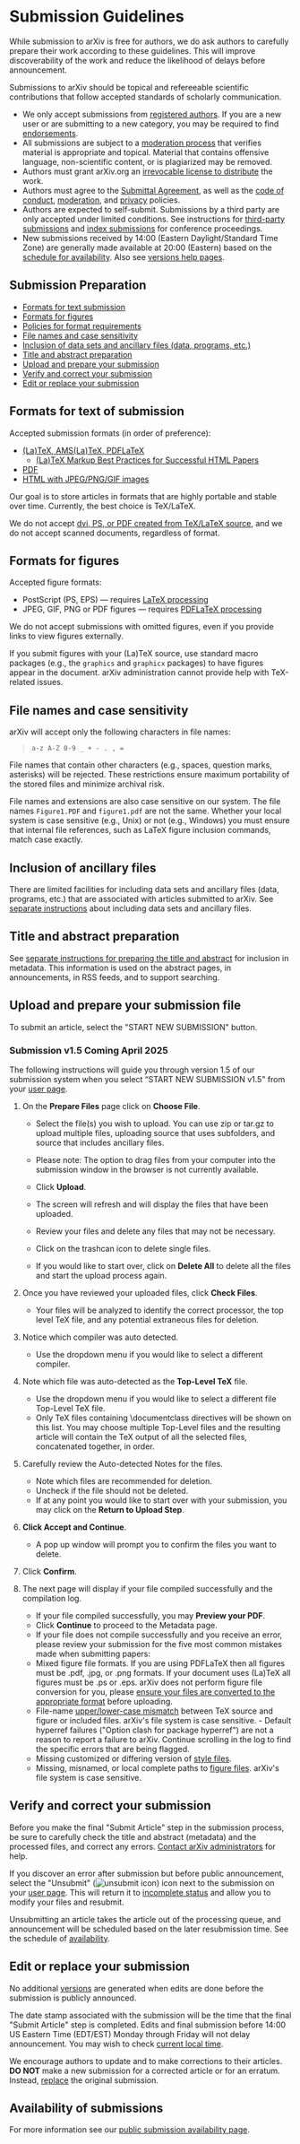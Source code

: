 # Submission Guidelines

<span id="guidelines"></span>

While submission to arXiv is free for authors, we do ask authors to carefully prepare their work according to these guidelines. This will improve discoverability of the work and reduce the likelihood of delays before announcement.

Submissions to arXiv should be topical and refereeable scientific contributions that follow accepted standards of scholarly communication.

-   We only accept submissions from [registered authors](../registerhelp.md). If you are a new user or are submitting to a new category, you may be required to find [endorsements](../endorsement.md).
-   All submissions are subject to a [moderation process](../moderation/index.md) that verifies material is appropriate and topical. Material that contains offensive language, non-scientific content, or is plagiarized may be removed.  
-   Authors must grant arXiv.org an [irrevocable license to distribute](../license/index.md) the work.
-   Authors must agree to the [Submittal Agreement](../policies/submission_agreement.md), as well as the [code of conduct](/help/policies/code_of_conduct.html), [moderation](/help/moderation/index.html), and [privacy](/help/policies/privacy_policy.html) policies.
-   Authors are expected to self-submit. Submissions by a third party are only accepted under limited conditions. See instructions for [third-party submissions](../third_party_submission.md) and [index submissions](../submit_index.md) for conference proceedings.
-   New submissions received by 14:00 (Eastern Daylight/Standard Time Zone) are generally made available at 20:00 (Eastern) based on the [schedule for availability](../availability.md). Also see [versions help pages](../versions.md).

## Submission Preparation

-   [Formats for text submission](#formats-for-text-of-submission)
-   [Formats for figures](#figures)
-   [Policies for format requirements](../policies/format_requirements.md)
-   [File names and case sensitivity](#files)
-   [Inclusion of data sets and ancillary files (data, programs, etc.)](#datasets)
-   [Title and abstract preparation](#prep)
-   [Upload and prepare your submission](#upload)
-   [Verify and correct your submission](#correct)
-   [Edit or replace your submission](#replace)

<span id="text"></span>

## Formats for text of submission

Accepted submission formats
(in order of preference):

-   [(La)TeX, AMS(La)TeX, PDFLaTeX](../submit_tex.md)
    - [(La)TeX Markup Best Practices for Successful HTML Papers](../submit_latex_best_practices.md)
-   [PDF](../submit_pdf.md)
-   [HTML with JPEG/PNG/GIF images](../submit_index.md)

Our goal is to store articles in formats that are highly portable and
stable over time. Currently, the best choice is TeX/LaTeX.

We do not accept [dvi, PS, or PDF created
from TeX/LaTeX source](../faq/whytex.md), and we
do not accept scanned documents, regardless of format.


<span id="figures"></span>

## Formats for figures

Accepted figure formats:

-   PostScript (PS, EPS) &mdash; requires [LaTeX processing](../submit_tex.md#latex)
-   JPEG, GIF, PNG or PDF figures &mdash; requires [PDFLaTeX processing](../submit_tex.md#pdflatex)

We do not accept submissions with omitted figures, even if you provide links to view figures externally.

If you submit figures with your (La)TeX source, use standard macro
packages (e.g., the `graphics` and `graphicx` packages) to have
figures appear in the document. arXiv administration
cannot provide help with TeX-related issues.

<span id="files"></span>

## File names and case sensitivity

arXiv will accept only the following characters in file names:

> `a-z A-Z 0-9 _ + - . , = `

File names that contain other characters (e.g., spaces, question marks,
asterisks) will be rejected. These restrictions ensure maximum portability of the stored
files and minimize archival risk.

File names and extensions are also case sensitive on our system. The
file names `Figure1.PDF` and `figure1.pdf` are not the same. Whether
your local system is case sensitive (e.g., Unix) or not (e.g., Windows)
you must ensure that internal file references, such as LaTeX figure
inclusion commands, match case exactly.

<span id="datasets"></span>

## Inclusion of ancillary files

There are limited facilities for including data sets and ancillary files
(data, programs, etc.) that are associated with articles submitted to
arXiv. See [separate instructions](../ancillary_files.md) about including data sets
and ancillary files.

<span id="prep"></span>

## Title and abstract preparation

See [separate instructions for preparing the title and abstract](../prep.md) for inclusion in metadata. This information is used on the
abstract pages, in announcements, in RSS feeds, and to support
searching.

<span id="upload"></span>
## Upload and prepare your submission file

To submit an article, select the "START NEW SUBMISSION" button. 

### Submission v1.5 Coming April 2025

The following instructions will guide you through version 1.5 of our submission system when you select “START NEW SUBMISSION v1.5" from your [user page](https://arxiv.org/user).

1. On the **Prepare Files** page click on **Choose File**.
    - Select the file(s) you wish to upload. You can use zip or tar.gz to upload multiple files, uploading source that uses subfolders, and source that includes ancillary files. 
     - Please note: The option to drag files from your computer into the submission window in the browser is not currently available.

    - Click **Upload**.
    - The screen will refresh and will display the files that have been uploaded. 
    - Review your files and delete any files that may not be necessary.
    - Click on the trashcan icon to delete single files.
    - If you would like to start over, click on **Delete All** to delete all the files and start the upload process again.

2. Once you have reviewed your uploaded files, click **Check Files**.
    - Your files will be analyzed  to identify the correct processor, the top level TeX file, and any potential extraneous files for deletion.

3. Notice which compiler was auto detected. 
    - Use the dropdown menu if you would like to select a different compiler.

4. Note which file was auto-detected as the **Top-Level TeX** file.
    - Use the dropdown menu if you would like to select a different file Top-Level TeX file.
    - Only TeX files containing \documentclass directives will be shown on this list. You may choose multiple Top-Level files and the resulting article will contain the TeX output of all the selected files, concatenated together, in order. 

5. Carefully review the Auto-detected Notes for the files.
    - Note which files are recommended for deletion.
     - Uncheck if the file should not be deleted.
     - If at any point you would like to start over with your submission, you may click on the **Return to Upload Step**.

6. **Click Accept and Continue**.
    - A pop up window will prompt you to confirm the files you want to delete.

7. Click **Confirm**.

8. The next page will display if your file compiled successfully and the compilation log. 
    - If your file compiled successfully, you may **Preview your PDF**.
    - Click **Continue** to proceed to the Metadata page. 
    - If your file does not compile successfully and you receive an error, please review your submission for the five most common mistakes made when submitting papers: 
    - Mixed figure file formats. If you are using PDFLaTeX then all figures must be .pdf, .jpg, or .png formats. If your document uses (La)TeX all figures must be .ps or .eps. arXiv does not perform figure file conversion for you, please [ensure your files are converted to the appropriate format](../faq/mistakes.md#mixed) before uploading.
     - File-name [upper/lower-case mismatch](../faq/mistakes.md#case_filenames) between TeX source and figure or included files. arXiv's file system is case sensitive.       - Default hyperref failures ("Option clash for package hyperref") are not a reason to report a failure to arXiv. Continue scrolling in the log to find the specific errors that are being flagged.
     - Missing customized or differing version of [style files](../faq/mistakes.md#missing_macro).
     - Missing, misnamed, or local complete paths to [figure files](../faq/mistakes.md#abs_filenames). arXiv's file system is case sensitive.

<span id="correct"></span>


## Verify and correct your submission

Before you make the final "Submit Article" step in the submission
process, be sure to carefully check the title and abstract (metadata)
and the processed files, and correct any errors. [Contact arXiv
administrators](../contact.md) for help.

If you discover an error after submission but before public announcement,
select the "Unsubmit" (![unsubmit icon](../../assets/unsubmit.png)) icon
next to the submission on your [user page](http://arxiv.org/user). This will
return it to [incomplete status](../submit_status.md#incomplete) and allow you to
modify your files and resubmit.

Unsubmitting an article takes the article out of the processing queue, and announcement will be scheduled based on the later resubmission time. See the schedule of [availability](../availability.md).

<span id="replace"></span>

## Edit or replace your submission

No additional [versions](../versions.md) are generated when edits are done before the submission is publicly announced.

The date stamp associated with the submission will
be the time that the final "Submit Article" step is completed. Edits and
final submission before 14:00 US Eastern Time (EDT/EST) Monday through
Friday will not delay announcement. You may wish to check [current local
time](http://arXiv.org/localtime).

We encourage authors to update and to make corrections to their
articles. **DO NOT** make a new submission for a corrected article or
for an erratum. Instead, [replace](../replace.md) the original submission.

<span id="availability"></span>

## Availability of submissions

For more information see our [public submission availability page](../availability.md).
